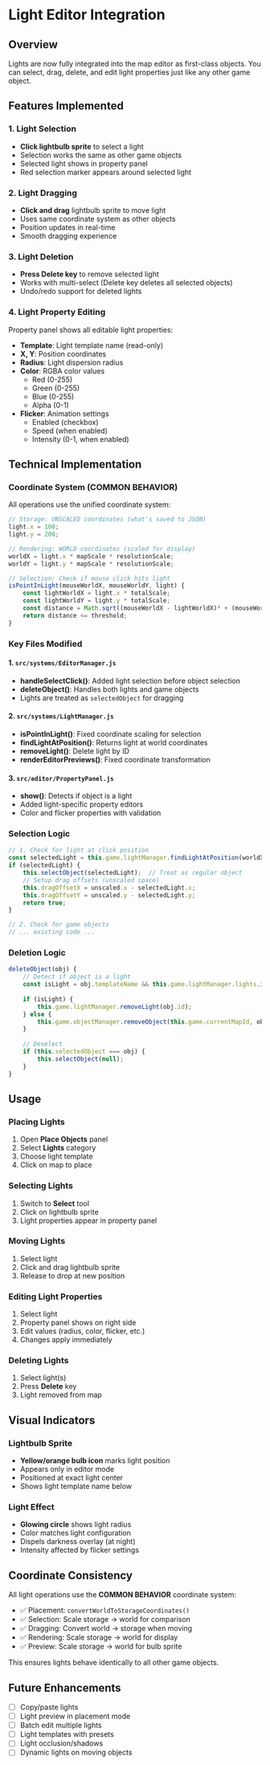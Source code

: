 # Light Editor Integration

## Overview
Lights are now fully integrated into the map editor as first-class objects. You can select, drag, delete, and edit light properties just like any other game object.

## Features Implemented

### 1. Light Selection
- **Click lightbulb sprite** to select a light
- Selection works the same as other game objects
- Selected light shows in property panel
- Red selection marker appears around selected light

### 2. Light Dragging
- **Click and drag** lightbulb sprite to move light
- Uses same coordinate system as other objects
- Position updates in real-time
- Smooth dragging experience

### 3. Light Deletion
- **Press Delete key** to remove selected light
- Works with multi-select (Delete key deletes all selected objects)
- Undo/redo support for deleted lights

### 4. Light Property Editing
Property panel shows all editable light properties:
- **Template**: Light template name (read-only)
- **X, Y**: Position coordinates
- **Radius**: Light dispersion radius
- **Color**: RGBA color values
  - Red (0-255)
  - Green (0-255)
  - Blue (0-255)
  - Alpha (0-1)
- **Flicker**: Animation settings
  - Enabled (checkbox)
  - Speed (when enabled)
  - Intensity (0-1, when enabled)

## Technical Implementation

### Coordinate System (COMMON BEHAVIOR)
All operations use the unified coordinate system:

```javascript
// Storage: UNSCALED coordinates (what's saved to JSON)
light.x = 100;
light.y = 200;

// Rendering: WORLD coordinates (scaled for display)
worldX = light.x * mapScale * resolutionScale;
worldY = light.y * mapScale * resolutionScale;

// Selection: Check if mouse click hits light
isPointInLight(mouseWorldX, mouseWorldY, light) {
    const lightWorldX = light.x * totalScale;
    const lightWorldY = light.y * totalScale;
    const distance = Math.sqrt((mouseWorldX - lightWorldX)² + (mouseWorldY - lightWorldY)²);
    return distance <= threshold;
}
```

### Key Files Modified

#### 1. `src/systems/EditorManager.js`
- **handleSelectClick()**: Added light selection before object selection
- **deleteObject()**: Handles both lights and game objects
- Lights are treated as `selectedObject` for dragging

#### 2. `src/systems/LightManager.js`
- **isPointInLight()**: Fixed coordinate scaling for selection
- **findLightAtPosition()**: Returns light at world coordinates
- **removeLight()**: Delete light by ID
- **renderEditorPreviews()**: Fixed coordinate transformation

#### 3. `src/editor/PropertyPanel.js`
- **show()**: Detects if object is a light
- Added light-specific property editors
- Color and flicker properties with validation

### Selection Logic
```javascript
// 1. Check for light at click position
const selectedLight = this.game.lightManager.findLightAtPosition(worldX, worldY);
if (selectedLight) {
    this.selectObject(selectedLight);  // Treat as regular object
    // Setup drag offsets (unscaled space)
    this.dragOffsetX = unscaled.x - selectedLight.x;
    this.dragOffsetY = unscaled.y - selectedLight.y;
    return true;
}

// 2. Check for game objects
// ... existing code ...
```

### Deletion Logic
```javascript
deleteObject(obj) {
    // Detect if object is a light
    const isLight = obj.templateName && this.game.lightManager.lights.includes(obj);
    
    if (isLight) {
        this.game.lightManager.removeLight(obj.id);
    } else {
        this.game.objectManager.removeObject(this.game.currentMapId, obj.id);
    }
    
    // Deselect
    if (this.selectedObject === obj) {
        this.selectObject(null);
    }
}
```

## Usage

### Placing Lights
1. Open **Place Objects** panel
2. Select **Lights** category
3. Choose light template
4. Click on map to place

### Selecting Lights
1. Switch to **Select** tool
2. Click on lightbulb sprite
3. Light properties appear in property panel

### Moving Lights
1. Select light
2. Click and drag lightbulb sprite
3. Release to drop at new position

### Editing Light Properties
1. Select light
2. Property panel shows on right side
3. Edit values (radius, color, flicker, etc.)
4. Changes apply immediately

### Deleting Lights
1. Select light(s)
2. Press **Delete** key
3. Light removed from map

## Visual Indicators

### Lightbulb Sprite
- **Yellow/orange bulb icon** marks light position
- Appears only in editor mode
- Positioned at exact light center
- Shows light template name below

### Light Effect
- **Glowing circle** shows light radius
- Color matches light configuration
- Dispels darkness overlay (at night)
- Intensity affected by flicker settings

## Coordinate Consistency

All light operations use the **COMMON BEHAVIOR** coordinate system:
- ✅ Placement: `convertWorldToStorageCoordinates()`
- ✅ Selection: Scale storage → world for comparison
- ✅ Dragging: Convert world → storage when moving
- ✅ Rendering: Scale storage → world for display
- ✅ Preview: Scale storage → world for bulb sprite

This ensures lights behave identically to all other game objects.

## Future Enhancements
- [ ] Copy/paste lights
- [ ] Light preview in placement mode
- [ ] Batch edit multiple lights
- [ ] Light templates with presets
- [ ] Light occlusion/shadows
- [ ] Dynamic lights on moving objects
